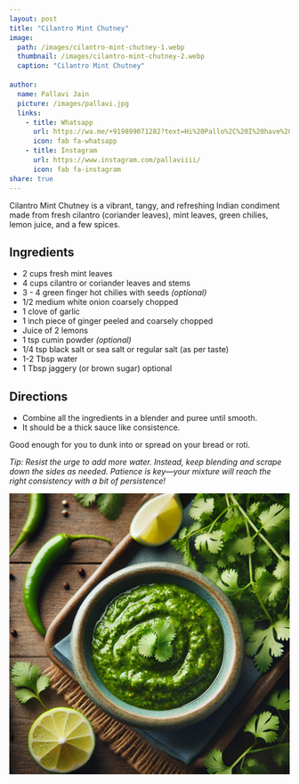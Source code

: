 ```yaml
---
layout: post
title: "Cilantro Mint Chutney"
image:
  path: /images/cilantro-mint-chutney-1.webp
  thumbnail: /images/cilantro-mint-chutney-2.webp
  caption: "Cilantro Mint Chutney"

author:
  name: Pallavi Jain
  picture: /images/pallavi.jpg
  links:
    - title: Whatsapp
      url: https://wa.me/+919899071282?text=Hi%20Pallo%2C%20I%20have%20a%20quick%20question%20about%20your%20Cilantro%20Mint%20Chutney%20recipe
      icon: fab fa-whatsapp
    - title: Instagram
      url: https://www.instagram.com/pallaviiii/
      icon: fab fa-instagram
share: true
---
```


Cilantro Mint Chutney is a vibrant, tangy, and refreshing Indian condiment made from fresh cilantro (coriander leaves), mint leaves, green chilies, lemon juice, and a few spices.

## Ingredients

- 2 cups fresh mint leaves
- 4 cups cilantro or coriander leaves and stems
- 3 - 4 green finger hot chilies with seeds _(optional)_
- 1/2 medium white onion coarsely chopped
- 1 clove of garlic
- 1 inch piece of ginger peeled and coarsely chopped
- Juice of 2 lemons
- 1 tsp cumin powder _(optional)_
- 1/4 tsp black salt or sea salt or regular salt (as per taste)
- 1-2 Tbsp water
- 1 Tbsp jaggery (or brown sugar) optional

## Directions

- ⁠Combine all the ingredients in a blender and puree until smooth.
- It should be a thick sauce like consistence.

Good enough for you to dunk into or spread on your bread or roti.

_Tip: Resist the urge to add more water. Instead, keep blending and scrape down the sides as needed. Patience is key—your mixture will reach the right consistency with a bit of persistence!_

<img src="/images/cilantro-mint-chutney-2.webp">
